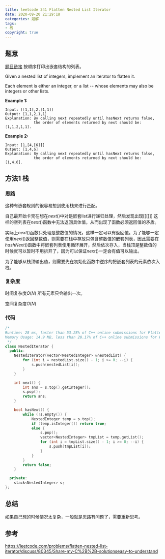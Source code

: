 ```yaml
---
title: leetcode 341 Flatten Nested List Iterator
date: 2020-09-20 21:29:18
categories: 题解
tags:
- 栈
copyright: true
---
```


## 题意

[题目链接](https://leetcode.com/problems/flatten-nested-list-iterator/) 按顺序打印出嵌套结构的列表。

Given a nested list of integers, implement an iterator to flatten it.

Each element is either an integer, or a list -- whose elements may also be integers or other lists.

**Example 1:**

```
Input: [[1,1],2,[1,1]]
Output: [1,1,2,1,1]
Explanation: By calling next repeatedly until hasNext returns false, 
             the order of elements returned by next should be: [1,1,2,1,1].
```

**Example 2:**

```
Input: [1,[4,[6]]]
Output: [1,4,6]
Explanation: By calling next repeatedly until hasNext returns false, 
             the order of elements returned by next should be: [1,4,6].
```

## 方法1 栈

### 思路

这种有嵌套规则的很容易想到使用栈来进行匹配。

自己最开始卡壳在想在$next()$中对是嵌套list进行递归处理，然后发现出现$[[[]]]$ 这样的空列表在$next()$函数中无法返回具体值，从而出现了函数必须返回值的矛盾。

实际上$next()$函数只处理是整数值的情况，这样一定可以有返回值。为了能够一定使用$next()$返回整数值，则需要在栈中存放只包含整数值的嵌套列表，因此需要在$hashNext()$函数中将嵌套列表使用循环展开，然后依次存入，当栈顶是整数值的时候就可以暂时不用拆开了，因为可以保证$next()$一定会有值可以输出。

为了能够从栈顶输出值，则需要先在初始化函数中逆序的把嵌套列表的元素依次入栈。

### 复杂度

时间复杂度$O(N)$ 所有元素只会输出一次。

空间复杂度$O(N)$

### 代码

```cc
/*
Runtime: 28 ms, faster than 53.28% of C++ online submissions for Flatten Nested List Iterator.
Memory Usage: 14.9 MB, less than 20.17% of C++ online submissions for Flatten Nested List Iterator.
 */
class NestedIterator {
  public:
	NestedIterator(vector<NestedInteger> &nestedList) {
		for (int i = nestedList.size() - 1; i >= 0; --i) {
			s.push(nestedList[i]);
		}
	}

	int next() {
		int ans = s.top().getInteger();
		s.pop();
		return ans;
	}

	bool hasNext() {
		while (!s.empty()) {
			NestedInteger temp = s.top();
			if (temp.isInteger()) return true;
			else {
				s.pop();
				vector<NestedInteger> tmpList = temp.getList();
				for (int i = tmpList.size() - 1; i >= 0; --i) {
					s.push(tmpList[i]);
				}
			}
		}
		return false;
	}

  private:
	stack<NestedInteger> s;
};
```

## 总结

如果自己想的时候情况太复杂，一般就是思路有问题了，需要重新思考。

## 参考

https://leetcode.com/problems/flatten-nested-list-iterator/discuss/80345/Share-my-C%2B%2B-solutionseasy-to-understand